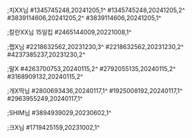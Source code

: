 ;치XX님
#1345745248,20241205,1^
#1345745248,20241205,2^
#3839114606,20241205,2^
#3839114606,20241205,1^

;칼란XX님 15일킵
#2465144009,20221008,1^

;팹X님
#2218632562,20231230,3^
#2218632562,20231230,2^
#4237385237,20231230,2^

;말X
#4263700753,20240115,2^
#2792055135,20240115,2^
#3168909132,20240115,2^

;개X딱님
#2800693436,20240117,1^
#1925008192,20240117,1^
#2963955249,20240117,1^

;SHIM님
#3894939029,20230602,1^

;크X님
#1719425159,20231002,1^
